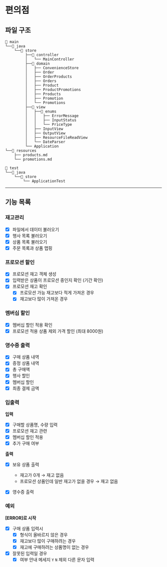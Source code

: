 # 편의점

## 파일 구조

```
📁 main
└──📁 java  
    └──📁 store
         ├──📁 controller
         │   └── MainController
         ├──📁 domain
         │   ├── ConvenienceStore
         │   ├── Order
         │   ├── OrderProducts
         │   ├── Orders
         │   ├── Product
         │   ├── ProductPromotions
         │   ├── Products
         │   ├── Promotion
         │   └── Promotions
         ├──📁 view
         │   ├──📁 enums
         │   │   ├── ErrorMessage
         │   │   ├── InputStatus
         │   │   └── PriceType
         │   ├── InputView
         │   ├── OutputView
         │   ├── ResourceFileReadView
         │   └── DateParser
         └── Application
└──📁 resources
    ├── products.md
    └── promotions.md
    
📁 test
└──📁 java
    └──📁 store
        └── ApplicationTest
```

---

## 기능 목록

### **재고관리**

- [x]  파일에서 데이터 불러오기
- [x]  행사 목록 불러오기
- [x]  상품 목록 불러오기
- [x]  주문 목록과 상품 맵핑

### **프로모션 할인**

- [x]  프로모션 재고 객체 생성
- [x]  입력받은 상품이 프로모션 중인지 확인 (기간 확인)
- [x]  프로모션 재고 확인
    - [x]  프로모션 가능 재고보다 적게 가져온 경우
    - [x]  재고보다 많이 가져온 경우

### **멤버십 할인**

- [x]  멤버십 할인 적용 확인
- [x]  프로모션 적용 상품 제외 가격 할인 (최대 8000원)

### **영수증 출력**

- [x]  구매 상품 내역
- [x]  증정 상품 내역
- [x]  총 구매액
- [x]  행사 할인
- [x]  멤버십 할인
- [x]  최종 결제 금액

### **입출력**

**입력**

- [x]  구매할 상품명, 수량 입력
- [x]  프로모션 재고 관련
- [x]  멤버십 할인 적용
- [x]  추가 구매 여부

**출력**

- [x]  보유 상품 출력

    - 재고가 0개 → 재고 없음
    - 프로모션 상품인데 일반 재고가 없을 경우 → 재고 없음

- [x]  영수증 출력

### **예외**

**[ERROR]로 시작**

- [x]  구매 상품 입력시
    - [x]  형식이 올바르지 않은 경우
    - [x]  재고보다 많이 구매하려는 경우 
    - [x]  재고에 구매하려는 상품명이 없는 경우
- [x]  잘못된 입력일 경우
    - [x]  여부 안내 메세지 `Y` `N` 제외 다른 문자 입력